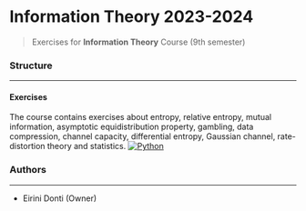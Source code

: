 # Information Theory 2023-2024
> Exercises for **Information Theory** Course (9th semester)

### Structure
---
#### Exercises

The course contains exercises about entropy, relative entropy, mutual information, asymptotic equidistribution property, gambling, data compression, channel capacity, differential entropy, Gaussian channel, rate-distortion theory and statistics. [![Python](https://img.shields.io/badge/-Python-3776AB?logo=python&logoColor=white)](https://www.python.org/)
### Authors
---

- Eirini Donti (Owner)

<!-- ### License
--- -->
